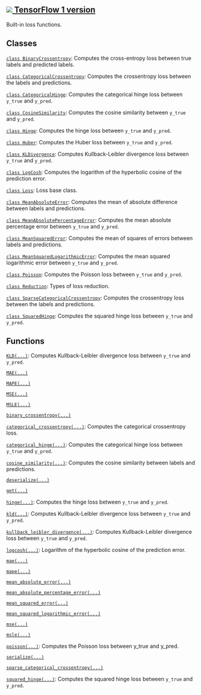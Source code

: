 [ ![](https://tensorflow.google.cn/images/tf_logo_32px.png) TensorFlow 1
version](/versions/r1.15/api_docs/python/tf/losses)  
---  
  
Built-in loss functions.

## Classes

[`class
BinaryCrossentropy`](https://tensorflow.google.cn/api_docs/python/tf/keras/losses/BinaryCrossentropy):
Computes the cross-entropy loss between true labels and predicted labels.

[`class
CategoricalCrossentropy`](https://tensorflow.google.cn/api_docs/python/tf/keras/losses/CategoricalCrossentropy):
Computes the crossentropy loss between the labels and predictions.

[`class
CategoricalHinge`](https://tensorflow.google.cn/api_docs/python/tf/keras/losses/CategoricalHinge):
Computes the categorical hinge loss between `y_true` and `y_pred`.

[`class
CosineSimilarity`](https://tensorflow.google.cn/api_docs/python/tf/keras/losses/CosineSimilarity):
Computes the cosine similarity between `y_true` and `y_pred`.

[`class
Hinge`](https://tensorflow.google.cn/api_docs/python/tf/keras/losses/Hinge):
Computes the hinge loss between `y_true` and `y_pred`.

[`class
Huber`](https://tensorflow.google.cn/api_docs/python/tf/keras/losses/Huber):
Computes the Huber loss between `y_true` and `y_pred`.

[`class
KLDivergence`](https://tensorflow.google.cn/api_docs/python/tf/keras/losses/KLDivergence):
Computes Kullback-Leibler divergence loss between `y_true` and `y_pred`.

[`class
LogCosh`](https://tensorflow.google.cn/api_docs/python/tf/keras/losses/LogCosh):
Computes the logarithm of the hyperbolic cosine of the prediction error.

[`class
Loss`](https://tensorflow.google.cn/api_docs/python/tf/keras/losses/Loss):
Loss base class.

[`class
MeanAbsoluteError`](https://tensorflow.google.cn/api_docs/python/tf/keras/losses/MeanAbsoluteError):
Computes the mean of absolute difference between labels and predictions.

[`class
MeanAbsolutePercentageError`](https://tensorflow.google.cn/api_docs/python/tf/keras/losses/MeanAbsolutePercentageError):
Computes the mean absolute percentage error between `y_true` and `y_pred`.

[`class
MeanSquaredError`](https://tensorflow.google.cn/api_docs/python/tf/keras/losses/MeanSquaredError):
Computes the mean of squares of errors between labels and predictions.

[`class
MeanSquaredLogarithmicError`](https://tensorflow.google.cn/api_docs/python/tf/keras/losses/MeanSquaredLogarithmicError):
Computes the mean squared logarithmic error between `y_true` and `y_pred`.

[`class
Poisson`](https://tensorflow.google.cn/api_docs/python/tf/keras/losses/Poisson):
Computes the Poisson loss between `y_true` and `y_pred`.

[`class
Reduction`](https://tensorflow.google.cn/api_docs/python/tf/keras/losses/Reduction):
Types of loss reduction.

[`class
SparseCategoricalCrossentropy`](https://tensorflow.google.cn/api_docs/python/tf/keras/losses/SparseCategoricalCrossentropy):
Computes the crossentropy loss between the labels and predictions.

[`class
SquaredHinge`](https://tensorflow.google.cn/api_docs/python/tf/keras/losses/SquaredHinge):
Computes the squared hinge loss between `y_true` and `y_pred`.

## Functions

[`KLD(...)`](https://tensorflow.google.cn/api_docs/python/tf/keras/losses/KLD):
Computes Kullback-Leibler divergence loss between `y_true` and `y_pred`.

[`MAE(...)`](https://tensorflow.google.cn/api_docs/python/tf/keras/losses/MAE)

[`MAPE(...)`](https://tensorflow.google.cn/api_docs/python/tf/keras/losses/MAPE)

[`MSE(...)`](https://tensorflow.google.cn/api_docs/python/tf/keras/losses/MSE)

[`MSLE(...)`](https://tensorflow.google.cn/api_docs/python/tf/keras/losses/MSLE)

[`binary_crossentropy(...)`](https://tensorflow.google.cn/api_docs/python/tf/keras/losses/binary_crossentropy)

[`categorical_crossentropy(...)`](https://tensorflow.google.cn/api_docs/python/tf/keras/losses/categorical_crossentropy):
Computes the categorical crossentropy loss.

[`categorical_hinge(...)`](https://tensorflow.google.cn/api_docs/python/tf/keras/losses/categorical_hinge):
Computes the categorical hinge loss between `y_true` and `y_pred`.

[`cosine_similarity(...)`](https://tensorflow.google.cn/api_docs/python/tf/keras/losses/cosine_similarity):
Computes the cosine similarity between labels and predictions.

[`deserialize(...)`](https://tensorflow.google.cn/api_docs/python/tf/keras/losses/deserialize)

[`get(...)`](https://tensorflow.google.cn/api_docs/python/tf/keras/losses/get)

[`hinge(...)`](https://tensorflow.google.cn/api_docs/python/tf/keras/losses/hinge):
Computes the hinge loss between `y_true` and `y_pred`.

[`kld(...)`](https://tensorflow.google.cn/api_docs/python/tf/keras/losses/KLD):
Computes Kullback-Leibler divergence loss between `y_true` and `y_pred`.

[`kullback_leibler_divergence(...)`](https://tensorflow.google.cn/api_docs/python/tf/keras/losses/KLD):
Computes Kullback-Leibler divergence loss between `y_true` and `y_pred`.

[`logcosh(...)`](https://tensorflow.google.cn/api_docs/python/tf/keras/losses/logcosh):
Logarithm of the hyperbolic cosine of the prediction error.

[`mae(...)`](https://tensorflow.google.cn/api_docs/python/tf/keras/losses/MAE)

[`mape(...)`](https://tensorflow.google.cn/api_docs/python/tf/keras/losses/MAPE)

[`mean_absolute_error(...)`](https://tensorflow.google.cn/api_docs/python/tf/keras/losses/MAE)

[`mean_absolute_percentage_error(...)`](https://tensorflow.google.cn/api_docs/python/tf/keras/losses/MAPE)

[`mean_squared_error(...)`](https://tensorflow.google.cn/api_docs/python/tf/keras/losses/MSE)

[`mean_squared_logarithmic_error(...)`](https://tensorflow.google.cn/api_docs/python/tf/keras/losses/MSLE)

[`mse(...)`](https://tensorflow.google.cn/api_docs/python/tf/keras/losses/MSE)

[`msle(...)`](https://tensorflow.google.cn/api_docs/python/tf/keras/losses/MSLE)

[`poisson(...)`](https://tensorflow.google.cn/api_docs/python/tf/keras/losses/poisson):
Computes the Poisson loss between y_true and y_pred.

[`serialize(...)`](https://tensorflow.google.cn/api_docs/python/tf/keras/losses/serialize)

[`sparse_categorical_crossentropy(...)`](https://tensorflow.google.cn/api_docs/python/tf/keras/losses/sparse_categorical_crossentropy)

[`squared_hinge(...)`](https://tensorflow.google.cn/api_docs/python/tf/keras/losses/squared_hinge):
Computes the squared hinge loss between `y_true` and `y_pred`.

